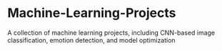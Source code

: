 # Machine-Learning-Projects
A collection of machine learning projects, including CNN-based image classification, emotion detection, and model optimization
